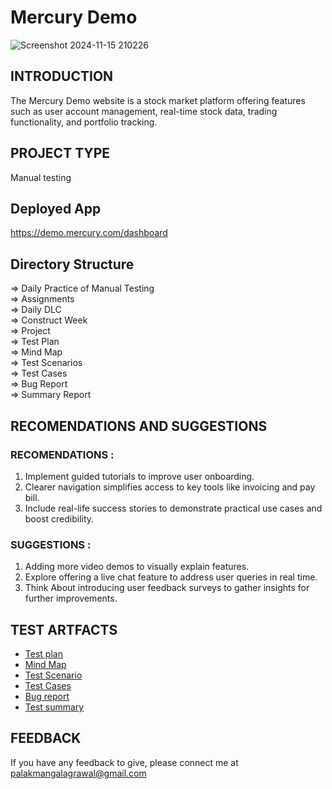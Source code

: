 # Mercury Demo 
![Screenshot 2024-11-15 210226](https://github.com/user-attachments/assets/fde0fc1c-e278-4794-a295-1d227053ea11)

## INTRODUCTION
 The Mercury Demo website is a stock market platform offering features such as user account management, real-time stock data, trading functionality, and portfolio tracking.
## PROJECT TYPE
 Manual testing
## Deployed App
 https://demo.mercury.com/dashboard
## Directory Structure
 => Daily Practice of Manual Testing    <br/>
 => Assignments       <br/>
 => Daily DLC         <br/>
 => Construct Week    <br/>
 => Project           <br/>
 => Test Plan         <br/>
 => Mind Map          <br/>
 => Test Scenarios    <br/>
 => Test Cases        <br/>
 => Bug Report        <br/>
 => Summary Report    <br/>

## RECOMENDATIONS AND SUGGESTIONS
 ### RECOMENDATIONS : 
 1. Implement guided tutorials to improve user onboarding.
 2. Clearer navigation simplifies access to key tools like invoicing and pay bill.
 3. Include real-life success stories to demonstrate practical use cases and boost credibility.
### SUGGESTIONS :
1. Adding more video demos to visually explain features.
2. Explore offering a live chat feature to address user queries in real time.
3. Think About introducing user feedback surveys to gather insights for further improvements.
 
## TEST ARTFACTS
- [Test plan](https://docs.google.com/document/d/1ql1Us-_5sjeO85h6_JSMvfzqmUoEsv9UlvcfidNW2zg/edit?usp=sharing)
- [Mind Map](https://drive.google.com/file/d/1uc5a5H-brepWlGBhYWA2asLPPN_lepXo/view?usp=sharing)
- [Test Scenario](https://docs.google.com/spreadsheets/d/1JlCWZU7128HnF-vwlfrml70eOoXLB545ijOEb7X6I5o/edit?usp=sharing)
- [Test Cases](https://docs.google.com/spreadsheets/d/1L6OIdAn5lUl-uRayoDFqCcy4452dEOTxENFoohodFYs/edit?usp=sharing)
- [Bug report](https://docs.google.com/spreadsheets/d/1MZ7FATQ3fDKk3Y2-xhj_muGWyHq7ZOjvU2GhPVuCoCU/edit?usp=sharing)
- [Test summary](https://docs.google.com/document/d/1t_8wgENsmN771jGYtKJSiPT09WoO36Ziu-M71d4z_hQ/edit?usp=sharing)

## FEEDBACK
 If you have any feedback to give, please connect me at 
 palakmangalagrawal@gmail.com
 
